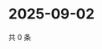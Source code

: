 # 2025-09-02

共 0 条

<!-- BEGIN ZHIHUVIDEO -->
<!-- 最后更新时间 Tue Sep 02 2025 23:12:09 GMT+0800 (China Standard Time) -->

<!-- END ZHIHUVIDEO -->

